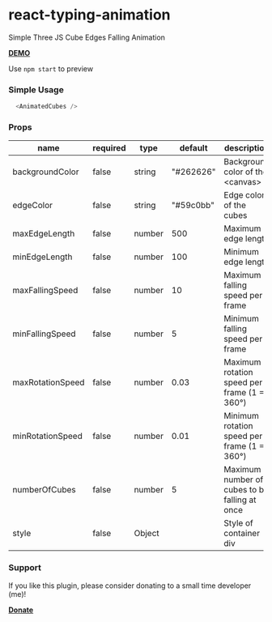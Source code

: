# react-typing-animation
Simple Three JS Cube Edges Falling Animation

**[DEMO](https://website-ee18e.firebaseapp.com/lab/react-cubes-animated)**

Use `npm start` to preview

### Simple Usage
```javascript
  <AnimatedCubes />
```

### Props
name|required|type|default|description
----|--------|----|-------|-----------
backgroundColor|false|string|"#262626"|Background color of the \<canvas\>
edgeColor|false|string|"#59c0bb"|Edge color of the cubes
maxEdgeLength|false|number|500|Maximum edge length
minEdgeLength|false|number|100|Minimum edge length
maxFallingSpeed|false|number|10|Maximum falling speed per frame
minFallingSpeed|false|number|5|Minimum falling speed per frame
maxRotationSpeed|false|number|0.03|Maximum rotation speed per frame (1 = 360°)
minRotationSpeed|false|number|0.01|Minimum rotation speed per frame (1 = 360°)
numberOfCubes|false|number|5|Maximum number of cubes to be falling at once
style|false|Object||Style of container div


### Support
If you like this plugin, please consider donating to a small time developer (me)!

**[Donate](https://www.paypal.com/cgi-bin/webscr?cmd=_s-xclick&hosted_button_id=QX3XJ942LDLMQ&source=url)**
